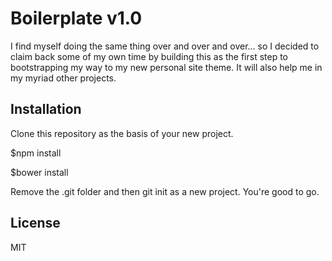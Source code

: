 # Boilerplate v1.0
I find myself doing the same thing over and over and over… so I decided to claim back some of my own time by building this as the first step to bootstrapping my way to my new personal site theme. It will also help me in my myriad other projects.

## Installation
Clone this repository as the basis of your new project.

$npm install

$bower install

Remove the .git folder and then git init as a new project. You're good to go.

## License
MIT
